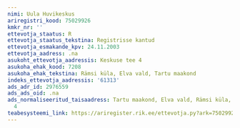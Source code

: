 ```yaml
---
nimi: Uula Huvikeskus
ariregistri_kood: 75029926
kmkr_nr: ''
ettevotja_staatus: R
ettevotja_staatus_tekstina: Registrisse kantud
ettevotja_esmakande_kpv: 24.11.2003
ettevotja_aadress: .na
asukoht_ettevotja_aadressis: Keskuse tee 4
asukoha_ehak_kood: 7208
asukoha_ehak_tekstina: Rämsi küla, Elva vald, Tartu maakond
indeks_ettevotja_aadressis: '61313'
ads_adr_id: 2976559
ads_ads_oid: .na
ads_normaliseeritud_taisaadress: Tartu maakond, Elva vald, Rämsi küla, Keskuse tee
  4
teabesysteemi_link: https://ariregister.rik.ee/ettevotja.py?ark=75029926&ref=rekvisiidid
---
```

